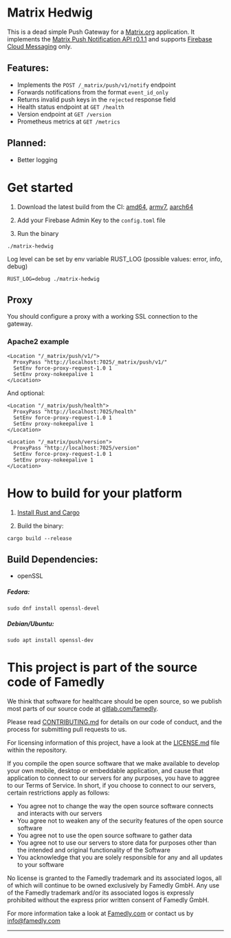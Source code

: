 # Matrix Hedwig
This is a dead simple Push Gateway for a [Matrix.org](https://matrix.org) application. It implements the [Matrix Push Notification API r0.1.1](https://matrix.org/docs/spec/push_gateway/r0.1.1) and supports [Firebase Cloud Messaging](https://firebase.google.com/docs/cloud-messaging/) only.

## Features:
- Implements the `POST /_matrix/push/v1/notify` endpoint
- Forwards notifications from the format `event_id_only`
- Returns invalid push keys in the `rejected` response field
- Health status endpoint at `GET /health`
- Version endpoint at `GET /version`
- Prometheus metrics at `GET /metrics`

## Planned:
- Better logging

# Get started
1. Download the latest build from the CI: [amd64](https://gitlab.com/famedly/services/famedly-push-gateway-ng/-/jobs/artifacts/main/browse?job=cargo-build-amd64), [armv7](https://gitlab.com/famedly/services/famedly-push-gateway-ng/-/jobs/artifacts/main/browse?job=cargo-build-armv7), [aarch64](https://gitlab.com/famedly/services/famedly-push-gateway-ng/-/jobs/artifacts/main/browse?job=cargo-build-aarch64)

2. Add your Firebase Admin Key to the `config.toml` file

3. Run the binary
```
./matrix-hedwig
```

Log level can be set by env variable RUST_LOG (possible values: error, info, debug)

```
RUST_LOG=debug ./matrix-hedwig
```

## Proxy

You should configure a proxy with a working SSL connection to the gateway.

### Apache2 example

```
<Location "/_matrix/push/v1/">
  ProxyPass "http://localhost:7025/_matrix/push/v1/"
  SetEnv force-proxy-request-1.0 1
  SetEnv proxy-nokeepalive 1
</Location>
```

And optional:

```
<Location "/_matrix/push/health">
  ProxyPass "http://localhost:7025/health"
  SetEnv force-proxy-request-1.0 1
  SetEnv proxy-nokeepalive 1
</Location>

<Location "/_matrix/push/version">
  ProxyPass "http://localhost:7025/version"
  SetEnv force-proxy-request-1.0 1
  SetEnv proxy-nokeepalive 1
</Location>
```

# How to build for your platform

1. [Install Rust and Cargo](https://doc.rust-lang.org/cargo/getting-started/installation.html)

2. Build the binary:
```
cargo build --release
```

## Build Dependencies:
- openSSL

##### Fedora:
```
sudo dnf install openssl-devel
```

##### Debian/Ubuntu:
```
sudo apt install openssl-dev
```

# This project is part of the source code of Famedly

We think that software for healthcare should be open source, so we publish most 
parts of our source code at [gitlab.com/famedly](https://gitlab.com/famedly).

Please read [CONTRIBUTING.md](CONTRIBUTING.md) for details on our code of
conduct, and the process for submitting pull requests to us.

For licensing information of this project, have a look at the [LICENSE.md](LICENSE.mD)
file within the repository.

If you compile the open source software that we make available to develop your
own mobile, desktop or embeddable application, and cause that application to
connect to our servers for any purposes, you have to aggree to our Terms of
Service. In short, if you choose to connect to our servers, certain restrictions
apply as follows:  

* You agree not to change the way the open source software connects and
interacts with our servers
* You agree not to weaken any of the security features of the open source software
* You agree not to use the open source software to gather data
* You agree not to use our servers to store data for purposes other than
the intended and original functionality of the Software
* You acknowledge that you are solely responsible for any and all updates to
your software

No license is granted to the Famedly trademark and its associated logos, all of
which will continue to be owned exclusively by Famedly GmbH. Any use of the
Famedly trademark and/or its associated logos is expressly prohibited without
the express prior written consent of Famedly GmbH.

For more
information take a look at [Famedly.com](https://famedly.com) or contact
us by [info@famedly.com](mailto:info@famedly.com?subject=[GitLab]%20More%20Information%20)

---
